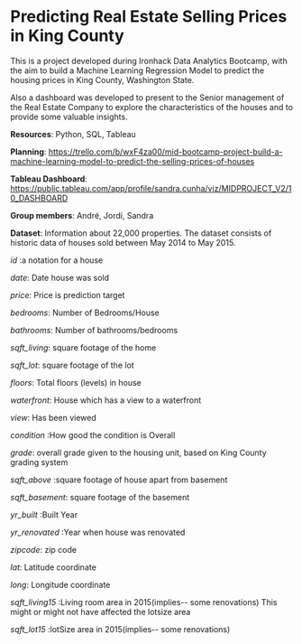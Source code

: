 # Predicting Real Estate Selling Prices in King County


This is a project developed during Ironhack Data Analytics Bootcamp, with the aim to build a Machine Learning Regression Model to predict the housing prices in King County, Washington State.

Also a dashboard was developed to present to the Senior management of the Real Estate Company to explore the characteristics of the houses and to provide some valuable insights.

**Resources**: Python, SQL, Tableau

**Planning**: https://trello.com/b/wxF4za00/mid-bootcamp-project-build-a-machine-learning-model-to-predict-the-selling-prices-of-houses

**Tableau Dashboard**: https://public.tableau.com/app/profile/sandra.cunha/viz/MIDPROJECT_V2/10_DASHBOARD

**Group members**: André, Jordi, Sandra

**Dataset**: Information about 22,000 properties. The dataset consists of historic data of houses sold between May 2014 to May 2015.

*id* :a notation for a house

*date*: Date house was sold

*price*: Price is prediction target

*bedrooms*: Number of Bedrooms/House

*bathrooms*: Number of bathrooms/bedrooms

*sqft_living*: square footage of the home

*sqft_lot*: square footage of the lot

*floors*: Total floors (levels) in house

*waterfront*: House which has a view to a waterfront

*view*: Has been viewed

*condition* :How good the condition is Overall

*grade*: overall grade given to the housing unit, based on King County grading system

*sqft_above* :square footage of house apart from basement

*sqft_basement*: square footage of the basement

*yr_built* :Built Year

*yr_renovated* :Year when house was renovated

*zipcode*: zip code

*lat*: Latitude coordinate

*long*: Longitude coordinate

*sqft_living15* :Living room area in 2015(implies-- some renovations) This might or might not have affected the lotsize area

*sqft_lot15* :lotSize area in 2015(implies-- some renovations)


